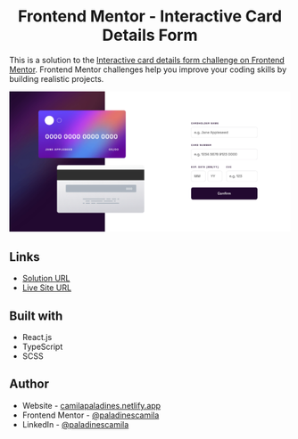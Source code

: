 <h1 align="center"> Frontend Mentor - Interactive Card Details Form</h1>

This is a solution to the [Interactive card details form challenge on Frontend Mentor](https://www.frontendmentor.io/challenges/interactive-card-details-form-XpS8cKZDWw). Frontend Mentor challenges help you improve your coding skills by building realistic projects.

![](https://raw.githubusercontent.com/paladinescamila/Interactive-Card-Details-Form/main/src/assets/screenshoot.png?token=GHSAT0AAAAAABXSCW7362SPPQ245V4TDXCIYYNWJ3Q)

## Links

-   [Solution URL](https://github.com/paladinescamila/Interactive-Card-Details-Form)
-   [Live Site URL](https://icdf-frontend-mentor.netlify.app/)

## Built with

-   React.js
-   TypeScript
-   SCSS

## Author

-   Website - [camilapaladines.netlify.app](https://camilapaladines.netlify.app/)
-   Frontend Mentor - [@paladinescamila](https://www.frontendmentor.io/profile/paladinescamila)
-   LinkedIn - [@paladinescamila](https://co.linkedin.com/in/paladinescamila)
